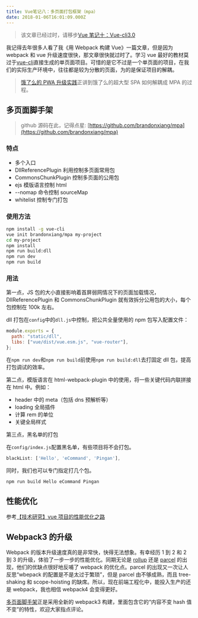 ```yaml
---
title: Vue笔记八：多页面打包框架（mpa）
date: 2018-01-06T16:01:09.000Z
---
```


> 该文章已经过时，请移步[Vue 笔记十：Vue-cli3.0](https://brandonxiang.vercel.app/blog/vue10)

我记得去年很多人看了我《用 Webpack 构建 Vue》一篇文章，但是因为 webpack 和 vue 升级速度很快，那文章很快就过时了。学习 vue 最好的教材莫过于[vue-cli](https://github.com/vuejs/vue-cli)直接生成的单页面项目。可惜的是它不过是一个单页面的项目，在我们的实际生产环境中，往往都是较为分散的页面，为的是保证项目的解耦。

> [饿了么的 PWA 升级实践](https://huangxuan.me/2017/07/12/upgrading-eleme-to-pwa/)正讲到饿了么的超大型 SPA 如何解耦成 MPA 的过程。

## 多页面脚手架

> github 源码在此，记得点星: [https://github.com/brandonxiang/mpa](https://github.com/brandonxiang/mpa)

### 特点

- 多个入口
- DllReferencePlugin 利用控制多页面常用包
- CommonsChunkPlugin 控制多页面的公用包
- ejs 模版语言控制 html
- --nomap 命令控制 sourceMap
- whitelist 控制专门打包

### 使用方法

```bash
npm install -g vue-cli
vue init brandonxiang/mpa my-project
cd my-project
npm install
npm run build:dll
npm run dev
npm run build
```

### 用法

第一点，JS 包的大小直接影响着首屏弱网情况下的页面加载情况，DllReferencePlugin 和 CommonsChunkPlugin 就有效拆分公用包的大小，每个包控制在 100k 左右。

dll 打包在`config`中的`dll.js`中控制，把公共全量使用的 npm 包写入配置文件：

```javascript
module.exports = {
  path: "static/dll",
  libs: ["vue/dist/vue.esm.js", "vue-router"],
};
```

在`npm run dev`和`npm run build`前使用`npm run build:dll`去打固定 dll 包，提高打包调试的效率。

第二点，模版语言在 html-webpack-plugin 中的使用，将一些关键代码内联拼接在 html 中。例如：

- header 中的 meta（包括 dns 预解析等）
- loading 全局插件
- 计算 rem 的单位
- 关键全局样式

第三点，黑名单的打包

在`config/index.js`配置黑名单，有些项目将不会打包。

```javascript
blackList: ['Hello', 'eCommand', 'Pingan'],
```

同时，我们也可以专门指定打几个包。

```shell
npm run build Hello eCommand Pingan
```

## 性能优化

参考[【技术研究】vue 项目的性能优化之路](https://www.jianshu.com/p/40b04701c571)

## Webpack3 的升级

Webpack 的版本升级速度真的是非常快，快得无法想象。有幸经历 1 到 2 和 2 到 3 的升级，体验了一步一步的性能优化。同期无论是 [rollup](https://rollupjs.org/guide/en/) 还是 [parcel](https://parceljs.org/) 的出现，他们的优缺点很好地反哺了 webpack 的优化点。parcel 的出现又一次让人反思“wbepack 的配置是不是太过于繁琐”，但是 parcel 由不够成熟，而且 tree-shaking 和 scope-hoisting 的缺席。所以，现在前端工程化中，能投入生产的还是 webpack，我也相信 webpack4 会变得更好。

[多页面脚手架](https://github.com/brandonxiang/mpa)正是采用全新的 webpack3 构建，里面包含它的“内容不变 hash 值不变”的特性，欢迎大家指点评论。
